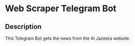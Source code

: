 # Web Scraper Telegram Bot

## Description

This Telegram Bot gets the news from the Al Jazeera website.